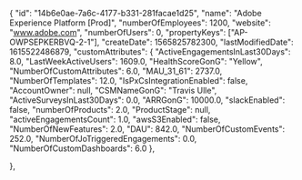 {
            "id": "14b6e0ae-7a6c-4177-b331-281facae1d25",
            "name": "Adobe Experience Platform [Prod]",
            "numberOfEmployees": 1200,
            "website": "www.adobe.com",
            "numberOfUsers": 0,
            "propertyKeys": ["AP-OWPSEPKERBVQ-2-1"],
            "createDate": 1565825782300,
            "lastModifiedDate": 1615522486879,
            "customAttributes": {
                "ActiveEngagementsInLast30Days": 8.0,
                "LastWeekActiveUsers": 1609.0,
                "HealthScoreGonG": "Yellow",
                "NumberOfCustomAttributes": 6.0,
                "MAU_31_61": 2737.0,
                "NumberOfTemplates": 12.0,
                "IsPxCsIntegrationEnabled": false,
                "AccountOwner": null,
                "CSMNameGonG": "Travis Ulle",
                "ActiveSurveysInLast30Days": 0.0,
                "ARRGonG": 10000.0,
                "slackEnabled": false,
                "numberOfProducts": 2.0,
                "ProductStage": null,
                "activeEngagementsCount": 1.0,
                "awsS3Enabled": false,
                "NumberOfNewFeatures": 2.0,
                "DAU": 842.0,
                "NumberOfCustomEvents": 252.0,
                "NumberOfJoTriggeredEngagements": 0.0,
                "NumberOfCustomDashboards": 6.0
            },
    
},
